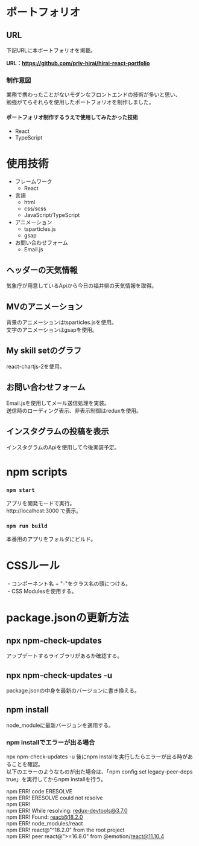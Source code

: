 # ポートフォリオ
## URL
下記URLに本ポートフォリオを掲載。

<strong>URL：https://github.com/priv-hirai/hirai-react-portfolio</strong>

### 制作意図
業務で携わったことがないモダンなフロントエンドの技術が多いと思い、<br>
勉強がてらそれらを使用したポートフォリオを制作しました。
#### ポートフォリオ制作するうえで使用してみたかった技術
* React
* TypeScript

# 使用技術
<ul>
  <li>
    フレームワーク
    <ul>
      <li>React</li>
    </ul>
  </li>
  <li>言語
    <ul>
      <li>html</li>
      <li>css/scss</li>
      <li>JavaScript/TypeScript</li>
    </ul>
  </li>
  <li>
    アニメーション
    <ul>
      <li>tsparticles.js</li>
      <li>gsap</li>
    </ul>
  </li>
  <li>
    お問い合わせフォーム
    <ul>
      <li>Email.js</li>
    </ul>
  </li>
</ul>

## ヘッダーの天気情報
気象庁が用意しているApiから今日の福井県の天気情報を取得。
## MVのアニメーション
背景のアニメーションはtsparticles.jsを使用。<br>
文字のアニメーションはgsapを使用。
## My skill setのグラフ
react-chartjs-2を使用。
## お問い合わせフォーム
Email.jsを使用してメール送信処理を実装。<br>
送信時のローディング表示、非表示制御はreduxを使用。
## インスタグラムの投稿を表示
インスタグラムのApiを使用して今後実装予定。

# npm scripts
### `npm start`

アプリを開発モードで実行。<br>
http://localhost:3000 で表示。

### `npm run build`
本番用のアプリをフォルダにビルド。

# CSSルール
・コンポーネント名 + "-"をクラス名の頭につける。<br>
・CSS Modulesを使用する。

# package.jsonの更新方法

## npx npm-check-updates
アップデートするライブラリがあるか確認する。

## npx npm-check-updates -u
package.jsonの中身を最新のバージョンに書き換える。

## npm install
node_moduleに最新バージョンを適用する。

### npm installでエラーが出る場合
npx npm-check-updates -u 後にnpm installを実行したらエラーが出る時があることを確認。<br>
以下のエラーのようなものが出た場合は、「npm config set legacy-peer-deps true」を実行してからnpm installを行う。<br>

npm ERR! code ERESOLVE <br>
npm ERR! ERESOLVE could not resolve <br>
npm ERR! <br>
npm ERR! While resolving: redux-devtools@3.7.0 <br>
npm ERR! Found: react@18.2.0 <br>
npm ERR! node_modules/react <br>
npm ERR!   react@"^18.2.0" from the root project <br>
npm ERR!   peer react@">=16.8.0" from @emotion/react@11.10.4
